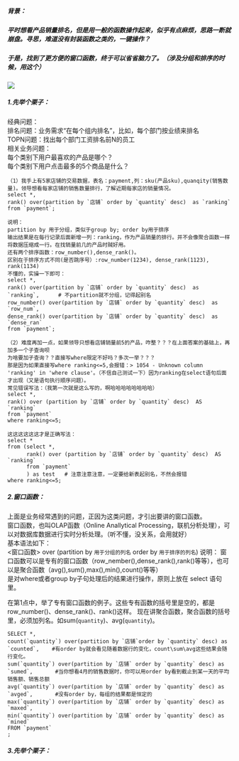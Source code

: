 ##### 背景：
##### 平时想看产品销量排名，但是用一般的函数操作起来，似乎有点麻烦，思路一断就崩盘。寻思，难道没有封装函数之类的，一键操作？  
##### 于是，找到了更方便的窗口函数，终于可以省省脑力了。（涉及分组和排序的时候，用这个）  
![](https://timgsa.baidu.com/timg?image&quality=80&size=b9999_10000&sec=1605080956732&di=09faf5f4562ec3b039d84ca015dfa279&imgtype=0&src=http%3A%2F%2Fimg2.imgtn.bdimg.com%2Fit%2Fu%3D2137599517%2C366805415%26fm%3D214%26gp%3D0.jpg)  
##### 1.先举个栗子： 
经典问题：  
排名问题：业务需求“在每个组内排名”，比如，每个部门按业绩来排名  
TOPN问题：找出每个部门工资排名前N的员工  
相关业务问题：  
每个类别下用户最喜欢的产品是哪个？  
每个类别下用户点击最多的5个商品是什么？  

```
（1）我手上有5家店铺的交易数据，表名：payment,列：sku(产品sku),quanqity(销售数量)。领导想看每家店铺的销售数量排行，了解近期每家店的销量情况。    
select *, 
rank() over(partition by `店铺` order by `quantity` desc)  as `ranking`   
from `payment`;

说明：
partition by 用于分组，类似于group by; order by用于排序
输出结果是在每行记录后面新增一列：ranking，作为产品销量的排行。并不会像聚合函数一样将数据压缩成一行。在找销量前几的产品时贼好用。  
还有两个排序函数：row_number(),dense_rank()。  
区别在于排序方式不同(是否跳序号）:row_number(1234), dense_rank(1123), rank(1134)  
不懂的，实操一下即可：
select *, 
rank() over(partition by `店铺` order by `quantity` desc)  as `ranking`,      # 不partition就不分组，记得起别名
row_number() over(partition by `店铺` order by `quantity` desc)  as `row_num`,
dense_rank() over(partition by `店铺` order by `quantity` desc)  as `dense_ran`
from `payment`;

（2）难度再加一点，如果领导只想看店铺销量前5的产品，咋整？？？在上面答案的基础上，再加多一个子查询呗   
为啥要加子查询？？直接写where限定不好吗？多次一举？？？  
那是因为如果直接写where ranking<=5,会报错：> 1054 - Unknown column 'ranking' in 'where clause'。（不信自己测试一下）因为ranking在select语句后面才出现（又是语句执行顺序问题）。
常见错误写法：（我第一次就是这么写的，啊哈哈哈哈哈哈哈哈）  
select *, 
rank() over (partition by `店铺` order by `quantity` desc)  AS `ranking`   
from `payment`
where ranking<=5;

这这这这这这才是正确写法：  
select *
from (select *, 
      rank() over (partition by `店铺` order by `quantity` desc)  AS `ranking`   
      from `payment` 
      ) as test   # 注意注意注意，一定要给新表起别名，不然会报错
where ranking<=5;
 ````
##### 2.窗口函数： 
上面是业务经常遇到的问题，正因为这类问题，才引出要讲的窗口函数。  
窗口函数，也叫OLAP函数（Online Anallytical Processing，联机分析处理），可以对数据库数据进行实时分析处理。（听不懂，没关系，会用就好）  
基本语法如下：  
<窗口函数> over (partition by `用于分组的列名` order by `用于排序的列名`)
说明：
 窗口函数可以是专有的窗口函数（row_nember(),dense_rank(),rank()等等），也可以是聚合函数（avg(),sum(),max(),min(),count()等等）  
 是对where或者group by子句处理后的结果进行操作，原则上放在 select 语句里。
 
 在第1点中，举了专有窗口函数的例子。这些专有函数的括号里是空的，都是row_number()、dense_rank()、rank()这样。
 现在讲聚合函数，聚合函数的括号里，必须加列名。如sum(`quantity`)、avg(`quantity`)。
```
SELECT *,
count(`quantity`) over(partition by `店铺`order by `quantity` desc) as `counted`,    #有order by就会看见随着数据行的变化，count\sum\avg这些结果会随行变化。
sum(`quantity`) over(partition by `店铺` order by `quantity` desc) as `sumed`,       #当你想看4月的销售数据时，你可以用order by看到截止到某一天的平均销售额、销售总额
avg(`quantity`) over(partition by `店铺` order by `quantity` desc) as `avged`,       #没有order by，每组的结果都是恒定的
max(`quantity`) over(partition by `店铺` order by `quantity` desc) as `maxed`,
min(`quantity`) over(partition by `店铺` order by `quantity` desc) as `mined`
FROM `payment`
;
 ```               
##### 3.先举个栗子：
